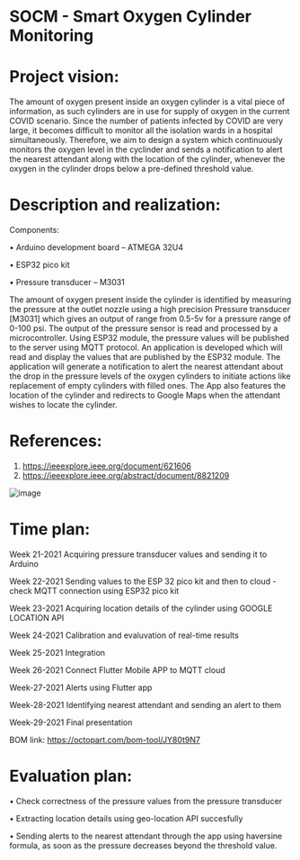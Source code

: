 # SOCM - Smart Oxygen Cylinder Monitoring

# Project vision:

The amount of oxygen present inside an oxygen cylinder is a vital piece of information, as such cylinders are in use for supply of oxygen in the current COVID scenario.
Since the number of patients infected by COVID are very large, it becomes difficult to monitor all the isolation wards in a hospital simultaneously. 
Therefore, we aim to design a system which continuously monitors the oxygen level in the cyclinder and sends a notification to alert the nearest attendant along with 
the location of the cylinder, whenever the oxygen in the cylinder drops below a pre-defined threshold value. 

# Description and realization:

 Components:

•	Arduino development board – ATMEGA 32U4

•	ESP32 pico kit

•	Pressure transducer – M3031

The amount of oxygen present inside the cylinder is identified by measuring the pressure at the outlet nozzle using a high precision Pressure transducer [M3031] 
which gives an output of range from 0.5-5v for a pressure range of 0-100 psi.
The output of the pressure sensor is read and processed by a microcontroller. Using ESP32 module, the pressure values will be published to the server using MQTT protocol.
An application is developed which will read and display the values that are published by the ESP32 module. The application will generate a notification to alert the 
nearest attendant about the drop in the pressure levels of the oxygen cylinders to initiate actions like replacement of empty cylinders with filled ones. 
The App also features the location of the cylinder and redirects to Google Maps when the attendant wishes to locate the cylinder.

# References: 
1) https://ieeexplore.ieee.org/document/621606
2) https://ieeexplore.ieee.org/abstract/document/8821209 

![image](https://user-images.githubusercontent.com/83449084/118696139-431da000-b80e-11eb-89e9-264a2cf28c09.png)


# Time plan:

Week 21-2021   Acquiring pressure transducer values and sending it to Arduino

Week 22-2021	  Sending values to the ESP 32 pico kit and then to cloud - check MQTT connection using ESP32 pico kit

Week 23-2021	  Acquiring location details of the cylinder using GOOGLE LOCATION API

Week 24-2021	  Calibration and evaluvation of real-time results

Week 25-2021	  Integration

Week 26-2021	  Connect Flutter Mobile APP to MQTT cloud

Week-27-2021   Alerts using Flutter app

Week-28-2021	  Identifying nearest attendant and sending an alert to them

Week-29-2021	  Final presentation

BOM link: 	https://octopart.com/bom-tool/JY80t9N7 

# Evaluation plan:

•	Check correctness of the pressure values from the pressure transducer

•	Extracting location details using geo-location API succesfully

•	Sending alerts to the nearest attendant through the app using haversine formula, as soon as the pressure decreases beyond the threshold value. 



